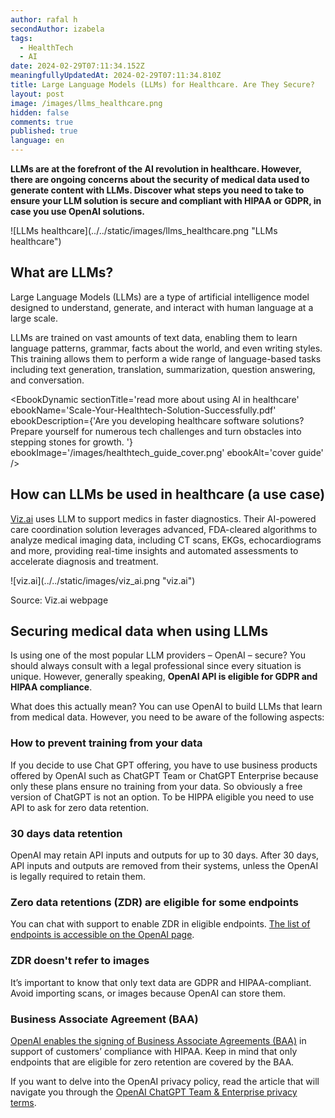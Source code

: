 ```yaml
---
author: rafal h
secondAuthor: izabela
tags:
  - HealthTech
  - AI
date: 2024-02-29T07:11:34.152Z
meaningfullyUpdatedAt: 2024-02-29T07:11:34.810Z
title: Large Language Models (LLMs) for Healthcare. Are They Secure?
layout: post
image: /images/llms_healthcare.png
hidden: false
comments: true
published: true
language: en
---
```

**LLMs are at the forefront of the AI revolution in healthcare. However, there are ongoing concerns about the security of medical data used to generate content with LLMs. Discover what steps you need to take to ensure your LLM solution is secure and compliant with HIPAA or GDPR, in case you use OpenAI solutions.**

<div className="image">![LLMs healthcare](../../static/images/llms_healthcare.png "LLMs healthcare")</div>

## What are LLMs?

Large Language Models (LLMs) are a type of artificial intelligence model designed to understand, generate, and interact with human language at a large scale.

LLMs are trained on vast amounts of text data, enabling them to learn language patterns, grammar, facts about the world, and even writing styles. This training allows them to perform a wide range of language-based tasks including text generation, translation, summarization, question answering, and conversation.

<EbookDynamic sectionTitle='read more about using AI in healthcare' ebookName='Scale-Your-Healthtech-Solution-Successfully.pdf' ebookDescription={'Are you developing healthcare software solutions? Prepare yourself for numerous tech challenges and turn obstacles into stepping stones for growth. '} ebookImage='/images/healthtech_guide_cover.png' ebookAlt='cover guide' />

## **How can LLMs be used in healthcare (a use case)**

[Viz.ai](https://www.viz.ai/) uses LLM to support medics in faster diagnostics. Their AI-powered care coordination solution leverages advanced, FDA-cleared algorithms to analyze medical imaging data, including CT scans, EKGs, echocardiograms and more, providing real-time insights and automated assessments to accelerate diagnosis and treatment.

<div className="image">![viz.ai](../../static/images/viz_ai.png "viz.ai")</div>

Source: Viz.ai webpage

## Securing medical data when using LLMs

Is using one of the most popular LLM providers – OpenAI – secure? You should always consult with a legal professional since every situation is unique. However, generally speaking, **OpenAI API is eligible for GDPR and HIPAA compliance**.

What does this actually mean? You can use OpenAI to build LLMs that learn from medical data. However, you need to be aware of the following aspects:

### How to prevent training from your data

If you decide to use Chat GPT offering, you have to use business products offered by OpenAI such as ChatGPT Team or ChatGPT Enterprise because only these plans ensure no training from your data. So obviously a free version of ChatGPT is not an option. To be HIPPA eligible you need to use API to ask for zero data retention.

### 30 days data retention

OpenAI may retain API inputs and outputs for up to 30 days. After 30 days, API inputs and outputs are removed from their systems, unless the OpenAI is legally required to retain them.

### Zero data retentions (ZDR) are eligible for some endpoints

You can chat with support to enable ZDR in eligible endpoints. [The list of endpoints is accessible on the OpenAI page](https://platform.openai.com/docs/models/how-we-use-your-data). 

### ZDR doesn't refer to images

It’s important to know that only text data are GDPR and HIPAA-compliant. Avoid importing scans, or images because OpenAI can store them.

### Business Associate Agreement (BAA)

[OpenAI enables the signing of Business Associate Agreements (BAA)](https://help.openai.com/en/articles/8660679-how-can-i-get-a-business-associate-agreement-baa-with-openai) in support of customers’ compliance with HIPAA. Keep in mind that only endpoints that are eligible for zero retention are covered by the BAA.

If you want to delve into the OpenAI privacy policy, read the article that will navigate you through the [OpenAI ChatGPT Team & Enterprise privacy terms](https://brightinventions.pl/blog/openai-chatgpt-team-enterprise-privacy-policies-explained/).
